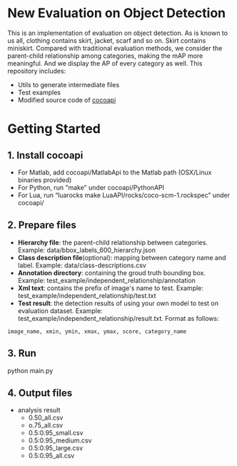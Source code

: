 # New Evaluation on Object Detection
This is an implementation of evaluation on object detection. As is known to us all, clothing contains skirt, jacket, scarf and so on. Skirt contains miniskirt. 
Compared with traditional evaluation methods, we consider the parent-child relationship among categories, making the mAP more meaningful. And we display the AP of every category as well.
This repository includes:
- Utils to generate intermediate files
- Test examples
- Modified source code of [cocoapi](https://github.com/cocodataset/cocoapi)
# Getting Started
## 1. Install cocoapi
- For Matlab, add cocoapi/MatlabApi to the Matlab path (OSX/Linux binaries provided)
- For Python, run "make" under cocoapi/PythonAPI
- For Lua, run “luarocks make LuaAPI/rocks/coco-scm-1.rockspec” under cocoapi/
## 2. Prepare files
- **Hierarchy file**: the parent-child relationship between categories. Example: data/bbox_labels_600_hierarchy.json
- **Class description file**(optional): mapping between category name and label. Example: data/class-descriptions.csv
- **Annotation directory**: containing the groud truth bounding box. Example: test_example/independent_relationship/annotation
- **Xml text**: contains the prefix of image's name to test. Example: test_example/independent_relationship/test.txt
- **Test result**: the detection results of using your own model to test on evaluation dataset. Example: test_example/independent_relationship/result.txt. Format as follows:
```
image_name, xmin, ymin, xmax, ymax, score, category_name
```
## 3. Run
python main.py
## 4. Output files
- analysis result
	- 0.50_all.csv
	- o.75_all.csv
	- 0.5:0.95_small.csv
	- 0.5:0.95_medium.csv
	- 0.5:0.95_large.csv
	- 0.5:0.95_all.csv
	
	

